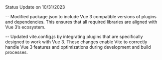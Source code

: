 Status Update on 10/31/2023

-- Modified package.json to include Vue 3 compatible versions of plugins and dependencies. This ensures that all required libraries are aligned with Vue 3’s ecosystem.

-- Updated vite.config.js by integrating plugins that are specifically designed to work with Vue 3. These changes enable Vite to correctly handle Vue 3 features and optimizations during development and build processes.
